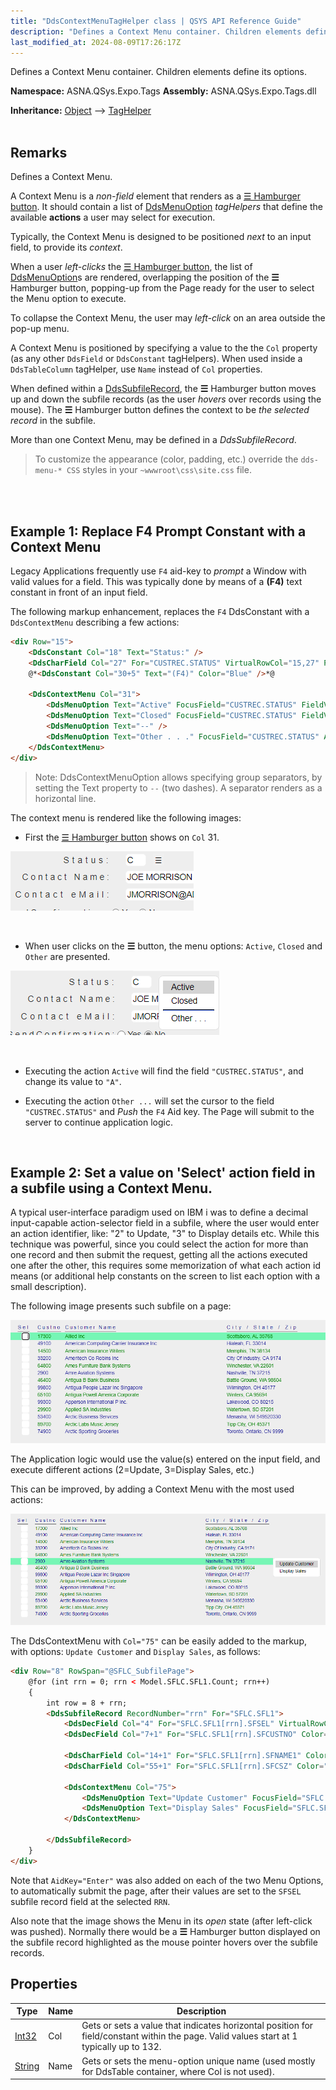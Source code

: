 ```yaml
---
title: "DdsContextMenuTagHelper class | QSYS API Reference Guide"
description: "Defines a Context Menu container. Children elements define its options. "
last_modified_at: 2024-08-09T17:26:17Z
---
```


Defines a Context Menu container. Children elements define its options.

**Namespace:** ASNA.QSys.Expo.Tags
**Assembly:** ASNA.QSys.Expo.Tags.dll

**Inheritance:** [Object](https://docs.microsoft.com/en-us/dotnet/api/system.object) --> [TagHelper](https://learn.microsoft.com/en-us/dotnet/api/microsoft.aspnetcore.razor.taghelpers.taghelper?view=aspnetcore-8.0)
<br>
<br>

## Remarks

Defines a Context Menu.

A Context Menu is a *non-field* element that renders as a [☰ Hamburger button](https://en.wikipedia.org/wiki/Hamburger_button).
It should contain a list of [DdsMenuOption](/reference/expo/qsys-expo-tags/dds-menu-option-tag-helper.html) *tagHelpers* that define the available **actions** a user may select for execution.

Typically, the Context Menu is designed to be positioned *next* to an input field, to provide its *context*. 

When a user *left-clicks* the [☰ Hamburger button](https://en.wikipedia.org/wiki/Hamburger_button), the list of [DdsMenuOption](/reference/expo/qsys-expo-tags/dds-menu-option-tag-helper.html)s are rendered, overlapping the position of the **☰** Hamburger button, popping-up from the Page ready for the user to select the Menu option to execute.

To collapse the Context Menu, the user may *left-click* on an area outside the pop-up menu.

A Context Menu is positioned by specifying a value to the the `Col` property (as any other `DdsField` or `DdsConstant` tagHelpers). When used inside a `DdsTableColumn` tagHelper, use `Name` instead of `Col` properties.

When defined within a [DdsSubfileRecord](/reference/expo/qsys-expo-tags/dds-subfile-record-tag-helper.html), the **☰** Hamburger button moves up and down the subfile records (as the user *hovers* over records using the mouse). The **☰** Hamburger button defines the context to be *the selected record* in the subfile.

More than one Context Menu, may be defined in a *DdsSubfileRecord*.

>To customize the appearance (color, padding, etc.) override the `dds-menu-* CSS` styles in your `~wwwroot\css\site.css` file.
<br>
<br>

## Example 1: Replace F4 Prompt Constant with a Context Menu

Legacy Applications frequently use `F4` aid-key to *prompt* a Window with valid values for a field. This was typically done by means of a **(F4)** text constant in front of an input field.

The following markup enhancement, replaces the `F4` DdsConstant with a `DdsContextMenu` describing a few actions: 


```html
<div Row="15">
    <DdsConstant Col="18" Text="Status:" />
    <DdsCharField Col="27" For="CUSTREC.STATUS" VirtualRowCol="15,27" PositionCursor="44" tabIndex=@pageTabIndex++ />
    @*<DdsConstant Col="30+5" Text="(F4)" Color="Blue" />*@

    <DdsContextMenu Col="31">
        <DdsMenuOption Text="Active" FocusField="CUSTREC.STATUS" FieldValue="A" />
        <DdsMenuOption Text="Closed" FocusField="CUSTREC.STATUS" FieldValue="C" />
        <DdsMenuOption Text="--" />
        <DdsMenuOption Text="Other . . ." FocusField="CUSTREC.STATUS" AidKey="F4" />
    </DdsContextMenu>
</div>
```
>Note: DdsContextMenuOption allows specifying group separators, by setting the Text property to `--` (two dashes). A separator renders as a horizontal line.

The context menu is rendered like the following images:

* First the [☰ Hamburger button](https://en.wikipedia.org/wiki/Hamburger_button) shows on `Col` 31.

![Prompt for Status ContextMenu](images/prompt-status-menu-collapsed.png)

<br>

* When user clicks on the **☰** button, the menu options: `Active`, `Closed` and `Other` are presented.

![Prompt for Status ContextMenu](images/prompt-status-menu.png)

<br>

* Executing the action `Active` will find the field `"CUSTREC.STATUS"`, and change its value to `"A"`.

* Executing the action `Other ...` will set the cursor to the field `"CUSTREC.STATUS"` and *Push* the `F4` Aid key. The Page will submit to the server to continue application logic.

<br>

## Example 2: Set a value on 'Select' action field in a subfile using a Context Menu.

A typical user-interface paradigm used on IBM i was to define a decimal input-capable action-selector field in a subfile, where the user would enter an action identifier, like: "2" to Update, "3" to Display details etc. While this technique was powerful, since you could select the action for more than one record and then submit the request, getting all the actions executed one after the other, this requires some memorization of what each action id means (or additional help constants on the screen to list each option with a small description).

The following image presents such subfile on a page:

![Subfile with input-selection](images/subfile-with-select-input.png)

The Application logic would use the value(s) entered on the input field, and execute different actions (2=Update, 3=Display Sales, etc.)

This can be improved, by adding a Context Menu with the most used actions:

![Subfile with context menu](images/subfile-with-context-menu.png)

The DdsContextMenu with `Col="75"` can be easily added to the markup, with options: `Update Customer` and `Display Sales`, as follows:

```html
<div Row="8" RowSpan="@SFLC_SubfilePage">
    @for (int rrn = 0; rrn < Model.SFLC.SFL1.Count; rrn++)
    {
        int row = 8 + rrn;
        <DdsSubfileRecord RecordNumber="rrn" For="SFLC.SFL1">
            <DdsDecField Col="4" For="SFLC.SFL1[rrn].SFSEL" VirtualRowCol="@row,4" EditCode="Z" tabIndex=@pageTabIndex++ />
            <DdsDecField Col="7+1" For="SFLC.SFL1[rrn].SFCUSTNO" Color="Green : !61 , DarkBlue : 61" EditCode="Z" Comment="CUSTOMER NUMBER" />

            <DdsCharField Col="14+1" For="SFLC.SFL1[rrn].SFNAME1" Color="Green : !61 , DarkBlue : 61" />
            <DdsCharField Col="55+1" For="SFLC.SFL1[rrn].SFCSZ" Color="Green : !61 , DarkBlue : 61" Comment="CITY-STATE-ZIP" />

            <DdsContextMenu Col="75">
                <DdsMenuOption Text="Update Customer" FocusField="SFLC.SFL1[rrn].SFSEL" FieldValue="2" AidKey="Enter" />
                <DdsMenuOption Text="Display Sales" FocusField="SFLC.SFL1[rrn].SFSEL" FieldValue="3" AidKey="Enter" />
            </DdsContextMenu>

        </DdsSubfileRecord>
    }
</div>
```

Note that `AidKey="Enter"` was also added on each of the two Menu Options, to automatically submit the page, after their values are set to the `SFSEL` subfile record field at the selected `RRN`.

Also note that the image shows the Menu in its *open* state (after left-click was pushed). Normally there would be a **☰** Hamburger button displayed on the subfile record highlighted as the mouse pointer hovers over the subfile records.


## Properties

| Type | Name | Description
| --- | --- | --- 
| [Int32](https://learn.microsoft.com/en-us/dotnet/csharp/language-reference/builtin-types/integral-numeric-types) | Col | Gets or sets a value that indicates horizontal position for field/constant within the page. Valid values start at 1 typically up to 132.  |
| [String](https://learn.microsoft.com/en-us/dotnet/api/system.string?view=net-8.0) | Name | Gets or sets the menu-option unique name (used mostly for DdsTable container, where Col is not used). |
